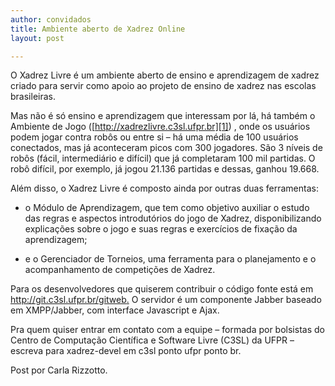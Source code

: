 ```yaml
---
author: convidados
title: Ambiente aberto de Xadrez Online
layout: post

---
```

O Xadrez Livre é um ambiente aberto de ensino e aprendizagem de xadrez criado para servir como apoio ao projeto de ensino de xadrez nas escolas brasileiras.

Mas não é só ensino e aprendizagem que interessam por lá, há também o Ambiente de Jogo ([http://xadrezlivre.c3sl.ufpr.br][1]) , onde os usuários podem jogar contra robôs ou entre si – há uma média de 100 usuários conectados, mas já aconteceram picos com 300 jogadores. São 3 níveis de robôs (fácil, intermediário e difícil) que já completaram 100 mil partidas. O robô difícil, por exemplo, já jogou 21.136 partidas e dessas, ganhou 19.668.

Além disso, o Xadrez Livre é composto ainda por outras duas ferramentas:

*   o Módulo de Aprendizagem, que tem como objetivo auxiliar o estudo das regras e aspectos introdutórios do jogo de Xadrez, disponibilizando explicações sobre o jogo e suas regras e exercícios de fixação da aprendizagem;


<!-- -->

*   e o Gerenciador de Torneios, uma ferramenta para o planejamento e o acompanhamento de competições de Xadrez.

Para os desenvolvedores que quiserem contribuir o código fonte está em <http://git.c3sl.ufpr.br/gitweb>[.][2] O servidor é um componente Jabber baseado em XMPP/Jabber, com interface Javascript e Ajax.

Pra quem quiser entrar em contato com a equipe – formada por bolsistas do Centro de Computação Científica e Software Livre (C3SL) da UFPR – escreva para xadrez-devel em c3sl ponto ufpr ponto br.

Post por Carla Rizzotto. 














 [1]: http://xadrezlivre.c3sl.ufpr.br/
 [2]: http://git.c3sl.ufpr.br/gitweb





